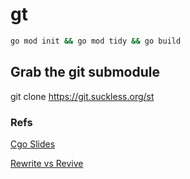 # gt



```bash
go mod init && go mod tidy && go build
```
## Grab the git submodule
git clone https://git.suckless.org/st

### Refs

[Cgo Slides](http://akrennmair.github.io/golang-cgo-slides/#3)

[Rewrite vs Revive](https://medium.com/mysterium-network/golang-c-interoperability-caf0ba9f7bf3)
